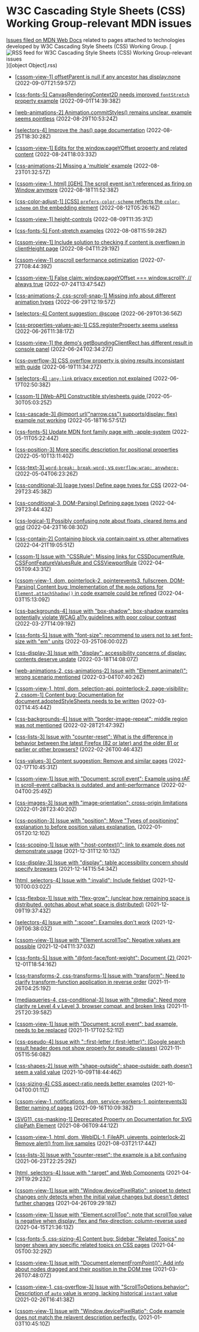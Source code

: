 # W3C Cascading Style Sheets (CSS) Working Group-relevant MDN issues

[Issues filed on MDN Web Docs](https://github.com/mdn/content/issues) related to pages attached to technologies developed by W3C Cascading Style Sheets (CSS) Working Group. [![RSS feed for W3C Cascading Style Sheets (CSS) Working Group-relevant issues](https://www.w3.org/QA/2007/04/feed_icon)]([object Object].rss)

* [[cssom-view-1] offsetParent is null if any ancestor has display:none](https://github.com/mdn/content/issues/20407) (2022-09-07T21:59:57Z)
  
* [[css-fonts-5] CanvasRenderingContext2D needs improved `fontStretch` property example](https://github.com/mdn/content/issues/20208) (2022-09-01T14:39:38Z)
  
* [[web-animations-2] Animation.commitStyles() remains unclear, example seems pointless](https://github.com/mdn/content/issues/20086) (2022-08-29T10:53:24Z)
  
* [[selectors-4] Improve the :has() page documentation](https://github.com/mdn/content/issues/19972) (2022-08-25T18:30:28Z)
  
* [[cssom-view-1] Edits for the window.pageYOffset property and related content](https://github.com/mdn/content/issues/19933) (2022-08-24T18:03:33Z)
  
* [[css-animations-2] Missing a 'multiple' example](https://github.com/mdn/content/issues/19852) (2022-08-23T01:32:57Z)
  
* [[cssom-view-1, html] [GEH] The scroll event isn't referenced as firing on Window anymore](https://github.com/mdn/content/issues/19699) (2022-08-18T11:52:38Z)
  
* [[css-color-adjust-1] [CSS] `prefers-color-scheme` reflects the `color-scheme` on the embedding element](https://github.com/mdn/content/issues/19449) (2022-08-12T05:26:16Z)
  
* [[cssom-view-1]  height-controls](https://github.com/mdn/content/issues/19322) (2022-08-09T11:35:31Z)
  
* [[css-fonts-5] Font-stretch examples](https://github.com/mdn/content/issues/19290) (2022-08-08T15:59:28Z)
  
* [[cssom-view-1] Include solution to checking if content is overflown in clientHeight page](https://github.com/mdn/content/issues/19153) (2022-08-04T11:29:19Z)
  
* [[cssom-view-1] onscroll performance optimization](https://github.com/mdn/content/issues/18843) (2022-07-27T08:44:39Z)
  
* [[cssom-view-1] False claim: window.pageYOffset === window.scrollY; // always true](https://github.com/mdn/content/issues/18735) (2022-07-24T13:47:54Z)
  
* [[css-animations-2, css-scroll-snap-1] Missing info about different animation types](https://github.com/mdn/content/issues/17768) (2022-06-29T12:19:57Z)
  
* [[selectors-4] Content suggestion: @scope](https://github.com/mdn/content/issues/17751) (2022-06-29T01:36:56Z)
  
* [[css-properties-values-api-1] CSS.registerProperty seems useless](https://github.com/mdn/content/issues/17670) (2022-06-26T11:38:17Z)
  
* [[cssom-view-1] the demo's getBoundingClientRect has different result in console panel](https://github.com/mdn/content/issues/17588) (2022-06-24T02:34:27Z)
  
* [[css-overflow-3] CSS overflow property is giving results inconsistant with guide](https://github.com/mdn/content/issues/17430) (2022-06-19T11:34:27Z)
  
* [[selectors-4] `:any-link` privacy exception not explained](https://github.com/mdn/content/issues/17366) (2022-06-17T02:50:38Z)
  
* [[cssom-1] [Web-API] Constructible stylesheets guide ](https://github.com/mdn/content/issues/16774) (2022-05-30T05:03:25Z)
  
* [[css-cascade-3] @import url("narrow.css") supports(display: flex) example not working](https://github.com/mdn/content/issues/16198) (2022-05-18T16:57:51Z)
  
* [[css-fonts-5] Update MDN font family page with -apple-system](https://github.com/mdn/content/issues/15896) (2022-05-11T05:22:44Z)
  
* [[css-position-3] More specific description for positional properties](https://github.com/mdn/content/issues/15862) (2022-05-10T13:11:40Z)
  
* [[css-text-3] `word-break: break-word;` vs `overflow-wrap: anywhere;`](https://github.com/mdn/content/issues/15676) (2022-05-04T06:23:26Z)
  
* [[css-conditional-3] [page types] Define page types for CSS](https://github.com/mdn/content/issues/15540) (2022-04-29T23:45:38Z)
  
* [[css-conditional-3, DOM-Parsing] Defining page types](https://github.com/mdn/content/issues/15539) (2022-04-29T23:44:43Z)
  
* [[css-logical-1] Possibly confusing note about floats, cleared items and grid](https://github.com/mdn/content/issues/15285) (2022-04-23T16:08:30Z)
  
* [[css-contain-2] Containing block via contain:paint vs other alternatives](https://github.com/mdn/content/issues/15210) (2022-04-21T19:05:51Z)
  
* [[cssom-1] Issue with "CSSRule": Missing links for CSSDocumentRule, CSSFontFeatureValuesRule and CSSViewportRule](https://github.com/mdn/content/issues/14697) (2022-04-05T09:43:31Z)
  
* [[cssom-view-1, dom, pointerlock-2, pointerevents3, fullscreen, DOM-Parsing] Content bug: Implementation of the `mode` options for `Element.attachShadow()` in code example could be refined](https://github.com/mdn/content/issues/14620) (2022-04-03T15:13:09Z)
  
* [[css-backgrounds-4] Issue with "box-shadow": box-shadow examples potentially violate WCAG a11y guidelines with poor colour contrast](https://github.com/mdn/content/issues/14372) (2022-03-27T14:09:19Z)
  
* [[css-fonts-5] Issue with "font-size": recommend to users not to set font-size with "em" units](https://github.com/mdn/content/issues/14282) (2022-03-25T06:00:02Z)
  
* [[css-display-3] Issue with "display": accessibility concerns of display: contents deserve update](https://github.com/mdn/content/issues/14015) (2022-03-18T14:08:07Z)
  
* [[web-animations-2, css-animations-2] Issue with "Element.animate()": wrong scenario mentioned](https://github.com/mdn/content/issues/13487) (2022-03-04T07:40:26Z)
  
* [[cssom-view-1, html, dom, selection-api, pointerlock-2, page-visibility-2, cssom-1] Content bug: Documentation for document.adoptedStyleSheets needs to be written](https://github.com/mdn/content/issues/13419) (2022-03-02T14:45:44Z)
  
* [[css-backgrounds-4] Issue with "border-image-repeat": middle region was not mentioned](https://github.com/mdn/content/issues/13350) (2022-02-28T21:47:39Z)
  
* [[css-lists-3] Issue with "counter-reset": What is the difference in behavior between the latest Firefox (82 or later) and the older 81 or earlier or other browsers?](https://github.com/mdn/content/issues/13293) (2022-02-26T00:46:43Z)
  
* [[css-values-3] Content suggestion: Remove <length-percentage> and similar pages](https://github.com/mdn/content/issues/13066) (2022-02-17T10:45:31Z)
  
* [[cssom-view-1] Issue with "Document: scroll event": Example using rAF in scroll-event callbacks is outdated, and anti-performance](https://github.com/mdn/content/issues/12701) (2022-02-04T00:25:49Z)
  
* [[css-images-3] Issue with "image-orientation": cross-origin limitations](https://github.com/mdn/content/issues/12484) (2022-01-28T23:40:20Z)
  
* [[css-position-3] Issue with "position": Move "Types of positioning" explanation to before position values explanation.](https://github.com/mdn/content/issues/11766) (2022-01-05T20:12:10Z)
  
* [[css-scoping-1] Issue with ":host-context()": link to example does not demonstrate usage](https://github.com/mdn/content/issues/11621) (2021-12-31T12:10:13Z)
  
* [[css-display-3] Issue with "display": table accessibility concern should specify browsers](https://github.com/mdn/content/issues/11206) (2021-12-14T15:54:34Z)
  
* [[html, selectors-4] Issue with ":invalid": Include fieldset](https://github.com/mdn/content/issues/11096) (2021-12-10T00:03:02Z)
  
* [[css-flexbox-1] Issue with "flex-grow": (unclear how remaining space is distributed, gotchas about what space is distributed)](https://github.com/mdn/content/issues/11090) (2021-12-09T19:37:43Z)
  
* [[selectors-4] Issue with ":scope": Examples don't work](https://github.com/mdn/content/issues/11069) (2021-12-09T06:38:03Z)
  
* [[cssom-view-1] Issue with "Element.scrollTop": Negative values are possible](https://github.com/mdn/content/issues/10968) (2021-12-04T11:37:03Z)
  
* [[css-fonts-5] Issue with "@font-face/font-weight": Document <font-weight-absolute>{2} ](https://github.com/mdn/content/issues/10910) (2021-12-01T18:54:16Z)
  
* [[css-transforms-2, css-transforms-1] Issue with "transform": Need to clarify transform-function application in reverse order](https://github.com/mdn/content/issues/10781) (2021-11-26T04:25:19Z)
  
* [[mediaqueries-4, css-conditional-3] Issue with "@media": Need more clarity re Level 4 v Level 3, browser compat, and broken links](https://github.com/mdn/content/issues/10774) (2021-11-25T20:39:58Z)
  
* [[cssom-view-1] Issue with "Document: scroll event": bad example, needs to be replaced](https://github.com/mdn/content/issues/10580) (2021-11-17T02:52:11Z)
  
* [[css-pseudo-4] Issue with "::first-letter (:first-letter)": (Google search result header does not show properly for pseudo-classes)](https://github.com/mdn/content/issues/10317) (2021-11-05T15:56:08Z)
  
* [[css-shapes-2] Issue with "shape-outside": shape-outside: path doesn't seem a valid value](https://github.com/mdn/content/issues/9703) (2021-10-09T18:44:46Z)
  
* [[css-sizing-4] CSS aspect-ratio needs better examples](https://github.com/mdn/content/issues/9543) (2021-10-04T00:01:11Z)
  
* [[cssom-view-1, notifications, dom, service-workers-1, pointerevents3] Better naming of pages](https://github.com/mdn/content/issues/8977) (2021-09-16T10:09:38Z)
  
* [[SVG11, css-masking-1] Deprecated Property on Documentation for SVG clipPath Element](https://github.com/mdn/content/issues/7653) (2021-08-06T09:44:12Z)
  
* [[cssom-view-1, html, dom, WebIDL-1, FileAPI, uievents, pointerlock-2] Remove alert() from live samples](https://github.com/mdn/content/issues/7566) (2021-08-03T21:17:44Z)
  
* [[css-lists-3] Issue with "counter-reset": the example is a bit confusing](https://github.com/mdn/content/issues/6277) (2021-06-23T22:25:29Z)
  
* [[html, selectors-4] Issue with ":target" and Web Components](https://github.com/mdn/content/issues/4604) (2021-04-29T19:29:23Z)
  
* [[cssom-view-1] Issue with "Window.devicePixelRatio": snippet to detect changes only detects when the initial value changes but doesn't detect further changes](https://github.com/mdn/content/issues/4478) (2021-04-26T09:29:18Z)
  
* [[cssom-view-1] Issue with "Element.scrollTop": note that scrollTop value is negative when display: flex and flex-direction: column-reverse used](https://github.com/mdn/content/issues/4142) (2021-04-15T21:36:13Z)
  
* [[css-fonts-5, css-sizing-4] Content bug: Sidebar "Related Topics" no longer shows any specific related topics on CSS pages](https://github.com/mdn/content/issues/3827) (2021-04-05T00:32:29Z)
  
* [[cssom-view-1] Issue with "Document.elementFromPoint()": Add info about nodes dragged and their position in the DOM tree](https://github.com/mdn/content/issues/3520) (2021-03-26T07:48:07Z)
  
* [[cssom-view-1, css-overflow-3] Issue with "ScrollToOptions.behavior": Description of `auto` value is wrong, lacking historical `instant` value](https://github.com/mdn/content/issues/2719) (2021-02-26T16:41:38Z)
  
* [[cssom-view-1] Issue with "Window.devicePixelRatio": Code example does not match the relavent description perfectly.](https://github.com/mdn/content/issues/873) (2021-01-03T10:45:10Z)
  
